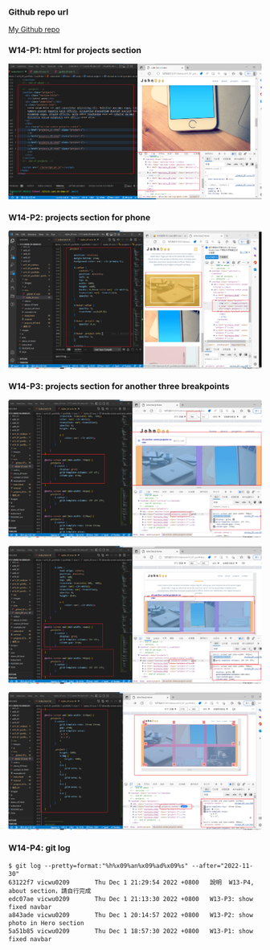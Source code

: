 ### Github repo url

[My Github repo](https://github.com/vicwu0209/1111.sweb.1N-demo.87-.git)

### W14-P1: html for projects section

![](w14-p1.png)

### W14-P2: projects section for phone

![](w14-p2.png)

### W14-P3: projects section for another three breakpoints

![](w14-p3-1.png)

![](w14-p3-2.png)

![](w14-p3-3.png)

### W14-P4: git log

[](w14-p4-log.png)

```
$ git log --pretty=format:"%h%x09%an%x09%ad%x09%s" --after="2022-11-30"
63122f7 vicwu0209       Thu Dec 1 21:29:54 2022 +0800   說明  W13-P4, about section，請自行完成
edc07ae vicwu0209       Thu Dec 1 21:13:30 2022 +0800   W13-P3: show fixed navbar
a843ade vicwu0209       Thu Dec 1 20:14:57 2022 +0800   W13-P2: show photo in Hero section
5a51b85 vicwu0209       Thu Dec 1 18:57:30 2022 +0800   W13-P1: show fixed navbar

```
